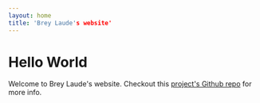 ```yaml
---
layout: home
title: 'Brey Laude's website'
---
```


# Hello World

Welcome to Brey Laude's website. Checkout this [project's Github repo](https://github.com/breylaude/breylaude.github.io) for more info.
